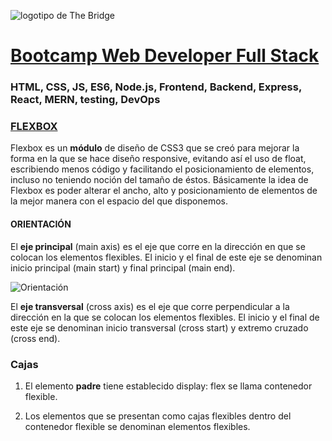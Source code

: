 ![logotipo de The Bridge](https://user-images.githubusercontent.com/27650532/77754601-e8365180-702b-11ea-8bed-5bc14a43f869.png  "logotipo de The Bridge")


# [Bootcamp Web Developer Full Stack](https://www.thebridge.tech/bootcamps/bootcamp-fullstack-developer/)

### HTML, CSS,  JS, ES6, Node.js, Frontend, Backend, Express, React, MERN, testing, DevOps

### [FLEXBOX](https://developer.mozilla.org/es/docs/Web/CSS/CSS_Flexible_Box_Layout/Basic_Concepts_of_Flexbox)

Flexbox es un **módulo** de diseño de CSS3 que se creó para mejorar la forma en la que se hace diseño responsive, evitando así el uso de float, escribiendo menos código y facilitando el posicionamiento de elementos, incluso no teniendo noción del tamaño de éstos. Básicamente la idea de Flexbox es poder alterar el ancho, alto y posicionamiento de elementos de la mejor manera con el espacio del que disponemos.


#### ORIENTACIÓN

El **eje principal** (main axis) es el eje que corre en la dirección en que se colocan los elementos flexibles. El inicio y el final de este eje se denominan inicio principal (main start) y final principal (main end).

![Orientación](https://developer.mozilla.org/en-US/docs/Learn/CSS/CSS_layout/Flexbox/flex_terms.png)

El **eje transversal** (cross axis) es el eje que corre perpendicular a la dirección en la que se colocan los elementos flexibles. El inicio y el final de este eje se denominan inicio transversal (cross start) y extremo cruzado (cross end).


### Cajas 

1. El elemento **padre** tiene establecido display: flex se llama contenedor flexible.

2. Los elementos que se presentan como cajas flexibles dentro del contenedor flexible se denominan elementos flexibles.




